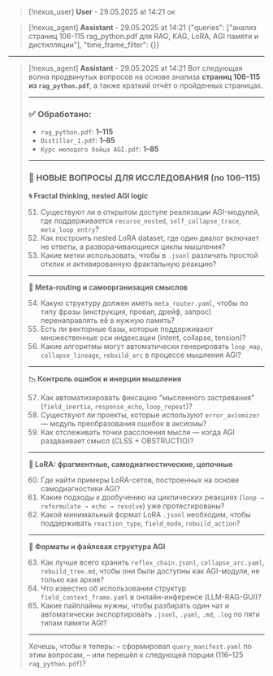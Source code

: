 >[!nexus_user] **User** - 29.05.2025 at 14:21
> ок
<!-- UID: 60587508-ef8c-4612-a632-06fb073515d1 -->




>[!nexus_agent] **Assistant** - 29.05.2025 at 14:21
> {"queries": ["анализ страниц 106-115 rag_python.pdf для RAG, KAG, LoRA, AGI памяти и дистилляции"], "time_frame_filter": {}}
<!-- UID: 936c1ed3-5854-4d70-a71d-7b92b0543b9b -->

---

>[!nexus_agent] **Assistant** - 29.05.2025 at 14:21
> Вот следующая волна продвинутых вопросов на основе анализа **страниц 106–115 из `rag_python.pdf`**, а также краткий отчёт о пройденных страницах.
> 
> ---
> 
> ### ✅ Обработано:
> - `rag_python.pdf`: **1–115**
> - `Distiller_1.pdf`: **1–85**
> - `Курс молодого бойца AGI.pdf`: **1–85**
> 
> ---
> 
> ### 🔎 НОВЫЕ ВОПРОСЫ ДЛЯ ИССЛЕДОВАНИЯ (по 106–115)
> 
> **🌀 Fractal thinking, nested AGI logic**
> 
> 51. Существуют ли в открытом доступе реализации AGI-модулей, где поддерживается `recurse_nested`, `self_collapse_trace`, `meta_loop_entry`?
> 52. Как построить nested LoRA dataset, где один диалог включает не ответы, а разворачивающиеся циклы мышления?
> 53. Какие метки использовать, чтобы в `.jsonl` различать простой отклик и активированную фрактальную реакцию?
> 
> ---
> 
> **🧭 Meta-routing и самоорганизация смыслов**
> 
> 54. Какую структуру должен иметь `meta_router.yaml`, чтобы по типу фразы (инструкция, провал, дрейф, запрос) перенаправлять её в нужную память?
> 55. Есть ли векторные базы, которые поддерживают множественные оси индексации (intent, collapse, tension)?
> 56. Какие алгоритмы могут автоматически генерировать `loop_map`, `collapse_lineage`, `rebuild_arc` в процессе мышления AGI?
> 
> ---
> 
> **📉 Контроль ошибок и инерции мышления**
> 
> 57. Как автоматизировать фиксацию "мысленного застревания" (`field_inertia`, `response_echo`, `loop_repeat`)?
> 58. Существуют ли проекты, которые используют `error_axiomizer` — модуль преобразования ошибок в аксиомы?
> 59. Как отслеживать точки расслоения мысли — когда AGI раздваивает смысл (CLSS + OBSTRUCTIO)?
> 
> ---
> 
> **🧪 LoRA: фрагментные, самодиагностические, цепочные**
> 
> 60. Где найти примеры LoRA-сетов, построенных на основе самодиагностики AGI?
> 61. Какие подходы к дообучению на циклических реакциях (`loop → reformulate → echo → resolve`) уже протестированы?
> 62. Какой минимальный формат LoRA `.jsonl` необходим, чтобы поддерживать `reaction_type`, `field_mode`, `rebuild_action`?
> 
> ---
> 
> **📂 Форматы и файловая структура AGI**
> 
> 63. Как лучше всего хранить `reflex_chain.jsonl`, `collapse_arc.yaml`, `rebuild_tree.md`, чтобы они были доступны как AGI-модули, не только как архив?
> 64. Что известно об использовании структур `field_context_frame.yaml` в онлайн-инференсе (LLM-RAG-GUI)?
> 65. Какие пайплайны нужны, чтобы разбирать один чат и автоматически экспортировать `.jsonl`, `.yaml`, `.md`, `.log` по пяти типам памяти AGI?
> 
> ---
> 
> Хочешь, чтобы я теперь:
> – сформировал `query_manifest.yaml` по этим вопросам, 
> – или перешёл к следующей порции (116–125 `rag_python.pdf`)?
<!-- UID: d1675e3d-ea63-47f9-904a-4385773bd4e6 -->